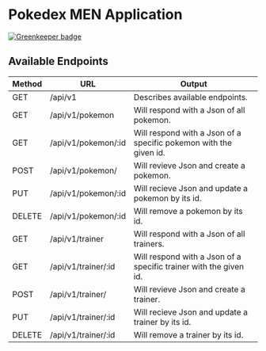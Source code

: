 # Pokedex MEN Application

[![Greenkeeper badge](https://badges.greenkeeper.io/DaltonHart/Pokedex-Async.svg)](https://greenkeeper.io/)

## Available Endpoints

| Method  | URL| Output |
| ------| ----- | -----|
| GET  | /api/v1  | Describes available endpoints. |
| GET  | /api/v1/pokemon | Will respond with a Json of all pokemon. |
| GET  | /api/v1/pokemon/:id  | Will respond with a Json of a specific pokemon with the given id. |
| POST  | /api/v1/pokemon/ | Will revieve Json and create a pokemon. |
| PUT  | /api/v1/pokemon/:id  | Will recieve Json and update a pokemon by its id. |
| DELETE  | /api/v1/pokemon/:id  | Will remove a pokemon by its id. |
| GET  | /api/v1/trainer | Will respond with a Json of all trainers. |
| GET  | /api/v1/trainer/:id  | Will respond with a Json of a specific trainer with the given id. |
| POST  | /api/v1/trainer/ | Will revieve Json and create a trainer. |
| PUT  | /api/v1/trainer/:id  | Will recieve Json and update a trainer by its id. |
| DELETE  | /api/v1/trainer/:id  | Will remove a trainer by its id. |
